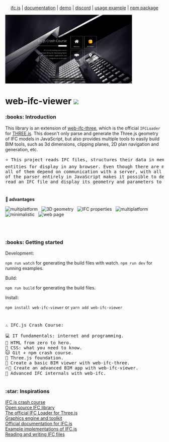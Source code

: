 <p align="center">
  <a href="https://ifcjs.github.io/info/">ifc.js</a>
  |
  <a href="https://ifcjs.github.io/info/docs/Guide/web-ifc-viewer/Introduction">documentation</a>
  |
  <a href="https://ifcjs.github.io/web-ifc-viewer/example/index">demo</a>
  |
  <a href="https://discord.gg/FXfyR4XrKT">discord</a>
  |
  <a href="https://github.com/IFCjs/web-ifc-viewer/tree/master/example">usage example</a>
  |
  <a href="https://www.npmjs.com/package/web-ifc-viewer">npm package</a>
</p>



 <img width="80%" height= "40%"  align="center" src="/webpage/img/web.jpeg" alt="template">
<br/>




<h1>web-ifc-viewer <img src="https://ifcjs.github.io/info/img/logo.svg" width="32"></h1>


<h3>:books: Introduction</h3>

This library is an extension of [web-ifc-three](https://github.com/IFCjs/web-ifc-three), which is the official `IFCLoader` for [THREE.js](https://github.com/mrdoob/three.js/). This doesn't only parse and generate the Three.js geometry of IFC models in JavaScript, but also provides multiple tools to easily build BIM tools, such as 3d dimensions, clipping planes, 2D plan navigation and generation, etc.

<pre>
⭐ This project reads IFC files, structures their data in memory and converts them to Three.js custom geometric 
entities for display in any browser. Even though there are many libraries capable of parsing IFC formats, almost 
all of them depend on communication with a server, with all the disadvantages that this entails. The development 
of the parser entirely in JavaScript makes it possible to decentralise parsing, so that each client is able to 
read an IFC file and display its geometry and parameters to the user on its own.
</pre>

#

<strong>:crown: advantages</strong>

<img src="https://img.shields.io/badge/-Read IFC-blue" alt="multiplatform"/> &nbsp; <img src="https://img.shields.io/badge/-3D geometry-blue" alt="3D geometry"/> &nbsp; <img src="https://img.shields.io/badge/-IFC properties-blue" alt="IFC properties"/> &nbsp; <img src="https://img.shields.io/badge/-multiplatform-blue" alt="multiplatform"/> &nbsp; <img src="https://img.shields.io/badge/-minimalistic-blue" alt="minimalistic"/> &nbsp; <img src="https://img.shields.io/badge/-web page-blue" alt="web page"/>

<br/>

#

<h3>:books: Getting started</h3>

Development:

`npm run watch` for generating the build files with watch.
`npm run dev` for running examples.

Build:

`npm run build` for generating the build files.

Install:

`npm install web-ifc-viewer` or `yarn add web-ifc-viewer`

#

<pre>
⚠️ IFC.js Crash Course:

💻 IT fundamentals: internet and programming.
🌳 HTML from zero to hero.
💅 CSS: what you need to know.
🐱 Git + npm crash course.
🎥 Three.js foundation.
🚀 Create a basic BIM viewer with web-ifc-three.
🔥🚀 Create an advanced BIM app with web-ifc-viewer.
🧠 Advanced IFC internals with web-ifc.
</pre>

#

<h3>:star: Inspirations</h3>

<a href="https://github.com/IFCjs/ifcjs-crash-course">IFC.js crash course</a> <br/>
<a href="https://github.com/IFCjs">Open source IFC library</a> <br/>
<a href="https://github.com/IFCjs/web-ifc-three">The official IFC Loader for Three.js</a> <br/>
<a href="https://github.com/IFCjs/web-ifc-viewer">Graphics engine and toolkit</a> <br/>
<a href="https://github.com/IFCjs/info">Official documentation for IFC.js</a> <br/>
<a href="https://github.com/IFCjs/examples">Example implementations of IFC.js</a> <br/>
<a href="https://github.com/IFCjs/web-ifc">Reading and writing IFC files</a>
